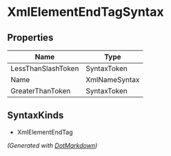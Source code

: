 # XmlElementEndTagSyntax

## Properties

| Name               | Type          |
| ------------------ | ------------- |
| LessThanSlashToken | SyntaxToken   |
| Name               | XmlNameSyntax |
| GreaterThanToken   | SyntaxToken   |

## SyntaxKinds

* XmlElementEndTag

*\(Generated with [DotMarkdown](http://github.com/JosefPihrt/DotMarkdown)\)*